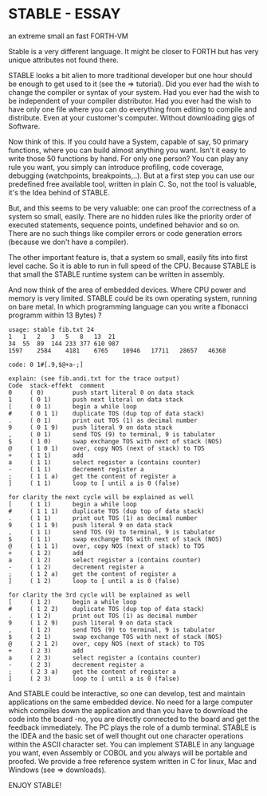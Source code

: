 # STABLE - ESSAY
an extreme small an fast FORTH-VM

Stable is a very different language. It might be closer to FORTH but has very unique attributes not found there.

STABLE looks a bit alien to more traditional developer but one hour should be enough to get used to it (see the ⇒ tutorial).
Did you ever had the wish to change the compiler or syntax of your system.
Had you ever had the wish to be independent of your compiler distributor.
Had you ever had the wish to have only one file where you can do everything from editing to compile and distribute.
Even at your customer's computer. Without downloading gigs of Software.

Now think of this. If you could have a System, capable of say, 50 primary functions, where you can build almost anything you want.
Isn't it easy to write those 50 functions by hand. For only one person? You can play any rule you want, you simply can introduce
profiling, code coverage, debugging (watchpoints, breakpoints,..). But at a first step you can use our predefined free available
tool, written in plain C.
So, not the tool is valuable, it's the Idea behind of STABLE.

But, and this seems to be very valuable: one can proof the correctness of a system so small, easily.
There are no hidden rules like the priority order of executed statements, sequence points, undefined behavior and so on.
There are no such things like compiler errors or code generation errors (because we don't have a compiler).

The other important feature is, that a system so small, easily fits into first level cache.
So it is able to run in full speed of the CPU. Because STABLE is that small the STABLE runtime system can be written in assembly.

And now think of the area of embedded devices. Where CPU power and memory is very limited.
STABLE could be its own operating system, running on bare metal. In which programming language can you write a fibonacci
programm within 13 Bytes) ?
```
usage: stable fib.txt 24
1	1	2	3	5	8	13	21
34	55	89	144	233	377	610	987
1597	2584	4181	6765	10946	17711	28657	46368

code: 0 1#[.9,$@+a-;]

explain: (see fib.andi.txt for the trace output)
Code  stack-effekt  comment
0     ( 0)        push start literal 0 on data stack
1     ( 0 1)      push next literal on data stack
[     ( 0 1)      begin a while loop
#     ( 0 1 1)    duplicate TOS (dup top of data stack)
.     ( 0 1)      print out TOS (1) as decimal number
9     ( 0 1 9)    push literal 9 on data stack
,     ( 0 1)      send TOS (9) to terminal, 9 is tabulator
$     ( 1 0)      swap exchange TOS with next of stack (NOS)
@     ( 1 0 1)    over, copy NOS (next of stack) to TOS
+     ( 1 1)      add
a     ( 1 1)      select register a (contains counter)
-     ( 1 1)      decrement register a
;     ( 1 1 a)    get the content of register a
]     ( 1 1)      loop to [ until a is 0 (false)

for clarity the next cycle will be explained as well
[     ( 1 1)      begin a while loop
#     ( 1 1 1)    duplicate TOS (dup top of data stack)
.     ( 1 1)      print out TOS (1) as decimal number
9     ( 1 1 9)    push literal 9 on data stack
,     ( 1 1)      send TOS (9) to terminal, 9 is tabulator
$     ( 1 1)      swap exchange TOS with next of stack (NOS)
@     ( 1 1 1)    over, copy NOS (next of stack) to TOS
+     ( 1 2)      add
a     ( 1 2)      select register a (contains counter)
-     ( 1 2)      decrement register a
;     ( 1 2 a)    get the content of register a
]     ( 1 2)      loop to [ until a is 0 (false)

for clarity the 3rd cycle will be explained as well
[     ( 1 2)      begin a while loop
#     ( 1 2 2)    duplicate TOS (dup top of data stack)
.     ( 1 2)      print out TOS (1) as decimal number
9     ( 1 2 9)    push literal 9 on data stack
,     ( 1 2)      send TOS (9) to terminal, 9 is tabulator
$     ( 2 1)      swap exchange TOS with next of stack (NOS)
@     ( 2 1 2)    over, copy NOS (next of stack) to TOS
+     ( 2 3)      add
a     ( 2 3)      select register a (contains counter)
-     ( 2 3)      decrement register a
;     ( 2 3 a)    get the content of register a
]     ( 2 3)      loop to [ until a is 0 (false)
```
And STABLE could be interactive, so one can develop, test and maintain applications on the same embedded device.
No need for a large computer which compiles down the application and than you have to download the code into the board -no,
you are directly connected to the board and get the feedback immediately. The PC plays the role of a dumb terminal.
STABLE is the IDEA and the basic set of well thought out one character operations within the ASCII character set.
You can implement STABLE in any language you want, even Assembly or COBOL and you always will be portable and proofed.
We provide a free reference system written in C for linux, Mac and Windows (see ⇒ downloads).

ENJOY STABLE!
